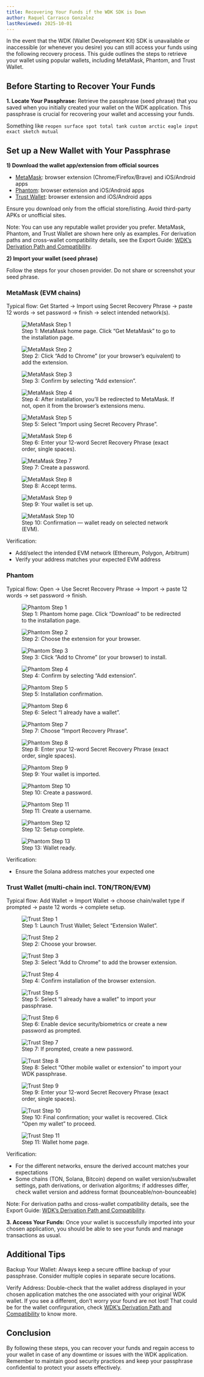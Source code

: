 ```yaml
---
title: Recovering Your Funds if the WDK SDK is Down
author: Raquel Carrasco Gonzalez
lastReviewed: 2025-10-01
---
```


In the event that the WDK (Wallet Development Kit) SDK is unavailable or inaccessible (or whenever you desire) you can still access your funds using the following recovery process. This guide outlines the steps to retrieve your wallet using popular wallets, including MetaMask, Phantom, and Trust Wallet.

## Before Starting to Recover Your Funds

**1. Locate Your Passphrase:** Retrieve the passphrase (seed phrase) that you saved when you initially created your wallet on the WDK application. This passphrase is crucial for recovering your wallet and accessing your funds.

Something like `reopen surface spot total tank custom arctic eagle input exact sketch mutual`

## Set up a New Wallet with Your Passphrase

**1) Download the wallet app/extension from official sources**

- [MetaMask](https://metamask.io/): browser extension (Chrome/Firefox/Brave) and iOS/Android apps
- [Phantom](https://phantom.com/): browser extension and iOS/Android apps
- [Trust Wallet](https://trustwallet.com/): browser extension and iOS/Android apps

Ensure you download only from the official store/listing. Avoid third-party APKs or unofficial sites.

Note: You can use any reputable wallet provider you prefer. MetaMask, Phantom, and Trust Wallet are shown here only as examples. For derivation paths and cross-wallet compatibility details, see the Export Guide: [WDK’s Derivation Path and Compatibility](./export-guide.md).

**2) Import your wallet (seed phrase)**

Follow the steps for your chosen provider. Do not share or screenshot your seed phrase.

### MetaMask (EVM chains)

Typical flow: Get Started → Import using Secret Recovery Phrase → paste 12 words → set password → finish → select intended network(s).


<figure>
  <img src="../assets/export-guide/metamask1.png" alt="MetaMask Step 1" />
  <figcaption>Step 1: MetaMask home page. Click “Get MetaMask” to go to the installation page.</figcaption>
</figure>
<figure>
  <img src="../assets/export-guide/metamask2.png" alt="MetaMask Step 2" />
  <figcaption>Step 2: Click “Add to Chrome” (or your browser’s equivalent) to add the extension.</figcaption>
</figure>
<figure>
  <img src="../assets/export-guide/metamask3.png" alt="MetaMask Step 3" />
  <figcaption>Step 3: Confirm by selecting “Add extension”.</figcaption>
</figure>
<figure>
  <img src="../assets/export-guide/metamask5.png" alt="MetaMask Step 4" />
  <figcaption>Step 4: After installation, you’ll be redirected to MetaMask. If not, open it from the browser’s extensions menu.</figcaption>
</figure>
<figure>
  <img src="../assets/export-guide/metamask6.png" alt="MetaMask Step 5" />
  <figcaption>Step 5: Select “Import using Secret Recovery Phrase”.</figcaption>
</figure>
<figure>
  <img src="../assets/export-guide/metamask7.png" alt="MetaMask Step 6" />
  <figcaption>Step 6: Enter your 12-word Secret Recovery Phrase (exact order, single spaces).</figcaption>
</figure>
<figure>
  <img src="../assets/export-guide/metamask9.png" alt="MetaMask Step 7" />
  <figcaption>Step 7: Create a password.</figcaption>
</figure>
<figure>
  <img src="../assets/export-guide/metamask10.png" alt="MetaMask Step 8" />
  <figcaption>Step 8: Accept terms.</figcaption>
</figure>
<figure>
  <img src="../assets/export-guide/metamask11.png" alt="MetaMask Step 9" />
  <figcaption>Step 9: Your wallet is set up.</figcaption>
</figure>
<figure>
  <img src="../assets/export-guide/metamask13.png" alt="MetaMask Step 10" />
  <figcaption>Step 10: Confirmation — wallet ready on selected network (EVM).</figcaption>
</figure>

Verification:
- Add/select the intended EVM network (Ethereum, Polygon, Arbitrum)
- Verify your address matches your expected EVM address

### Phantom

Typical flow: Open → Use Secret Recovery Phrase → Import → paste 12 words → set password → finish.

<figure>
  <img src="../assets/export-guide/phantom1.png" alt="Phantom Step 1" />
  <figcaption>Step 1: Phantom home page. Click “Download” to be redirected to the installation page.</figcaption>
</figure>
<figure>
  <img src="../assets/export-guide/phantom2.png" alt="Phantom Step 2" />
  <figcaption>Step 2: Choose the extension for your browser.</figcaption>
</figure>
<figure>
  <img src="../assets/export-guide/phantom3.png" alt="Phantom Step 3" />
  <figcaption>Step 3: Click “Add to Chrome” (or your browser) to install.</figcaption>
</figure>
<figure>
  <img src="../assets/export-guide/phantom4.png" alt="Phantom Step 4" />
  <figcaption>Step 4: Confirm by selecting “Add extension”.</figcaption>
</figure>
<figure>
  <img src="../assets/export-guide/phantom5.png" alt="Phantom Step 5" />
  <figcaption>Step 5: Installation confirmation.</figcaption>
</figure>
<figure>
  <img src="../assets/export-guide/phantom6.png" alt="Phantom Step 6" />
  <figcaption>Step 6: Select “I already have a wallet”.</figcaption>
</figure>
<figure>
  <img src="../assets/export-guide/phantom7.png" alt="Phantom Step 7" />
  <figcaption>Step 7: Choose “Import Recovery Phrase”.</figcaption>
</figure>
<figure>
  <img src="../assets/export-guide/phantom8.png" alt="Phantom Step 8" />
  <figcaption>Step 8: Enter your 12-word Secret Recovery Phrase (exact order, single spaces).</figcaption>
</figure>
<figure>
  <img src="../assets/export-guide/phantom10.png" alt="Phantom Step 9" />
  <figcaption>Step 9: Your wallet is imported.</figcaption>
</figure>
<figure>
  <img src="../assets/export-guide/phantom11.png" alt="Phantom Step 10" />
  <figcaption>Step 10: Create a password.</figcaption>
</figure>
<figure>
  <img src="../assets/export-guide/phantom13.png" alt="Phantom Step 11" />
  <figcaption>Step 11: Create a username.</figcaption>
</figure>
<figure>
  <img src="../assets/export-guide/phantom14.png" alt="Phantom Step 12" />
  <figcaption>Step 12: Setup complete.</figcaption>
</figure>
<figure>
  <img src="../assets/export-guide/phantom15.png" alt="Phantom Step 13" />
  <figcaption>Step 13: Wallet ready.</figcaption>
</figure>

Verification:
- Ensure the Solana address matches your expected one

### Trust Wallet (multi-chain incl. TON/TRON/EVM)

Typical flow: Add Wallet → Import Wallet → choose chain/wallet type if prompted → paste 12 words → complete setup.

<figure>
  <img src="../assets/export-guide/trust1.png" alt="Trust Step 1" />
  <figcaption>Step 1: Launch Trust Wallet; Select “Extension Wallet”.</figcaption>
</figure>
<figure>
  <img src="../assets/export-guide/trust2.png" alt="Trust Step 2" />
  <figcaption>Step 2: Choose your browser.</figcaption>
</figure>
<figure>
  <img src="../assets/export-guide/trust3.png" alt="Trust Step 3" />
  <figcaption>Step 3: Select “Add to Chrome” to add the browser extension.</figcaption>
</figure>
<figure>
  <img src="../assets/export-guide/trust4.png" alt="Trust Step 4" />
  <figcaption>Step 4: Confirm installation of the browser extension.</figcaption>
</figure>
<figure>
  <img src="../assets/export-guide/trust5.png" alt="Trust Step 5" />
  <figcaption>Step 5: Select “I already have a wallet” to import your passphrase.</figcaption>
</figure>
<figure>
  <img src="../assets/export-guide/trust6.png" alt="Trust Step 6" />
  <figcaption>Step 6: Enable device security/biometrics or create a new password as prompted.</figcaption>
</figure>
<figure>
  <img src="../assets/export-guide/trust7.png" alt="Trust Step 7" />
  <figcaption>Step 7: If prompted, create a new password.</figcaption>
</figure>
<figure>
  <img src="../assets/export-guide/trust8.png" alt="Trust Step 8" />
  <figcaption>Step 8: Select “Other mobile wallet or extension” to import your WDK passphrase.</figcaption>
</figure>
<figure>
  <img src="../assets/export-guide/trust9.png" alt="Trust Step 9" />
  <figcaption>Step 9: Enter your 12-word Secret Recovery Phrase (exact order, single spaces).</figcaption>
</figure>
<figure>
  <img src="../assets/export-guide/trust11.png" alt="Trust Step 10" />
  <figcaption>Step 10: Final confirmation; your wallet is recovered. Click “Open my wallet” to proceed.</figcaption>
</figure>
<figure>
  <img src="../assets/export-guide/trust12.png" alt="Trust Step 11" />
  <figcaption>Step 11: Wallet home page.</figcaption>
</figure>

Verification:
- For the different networks, ensure the derived account matches your expectations
- Some chains (TON, Solana, Bitcoin) depend on wallet version/subwallet settings, path derivations, or derivation algoritms; if addresses differ, check wallet version and address format (bounceable/non-bounceable)

Note: For derivation paths and cross-wallet compatibility details, see the Export Guide: [WDK’s Derivation Path and Compatibility](./export-guide.md).


**3. Access Your Funds:** Once your wallet is successfully imported into your chosen application, you should be able to see your funds and manage transactions as usual.


## Additional Tips
Backup Your Wallet: Always keep a secure offline backup of your passphrase. Consider multiple copies in separate secure locations.

Verify Address: Double-check that the wallet address displayed in your chosen application matches the one associated with your original WDK wallet. If you see a different, don't worry your found are not lost! That could be for the wallet confirguration, check [WDK’s Derivation Path and Compatibility](./export-guide.md) to know more.


## Conclusion

By following these steps, you can recover your funds and regain access to your wallet in case of any downtime or issues with the WDK application. Remember to maintain good security practices and keep your passphrase confidential to protect your assets effectively.


